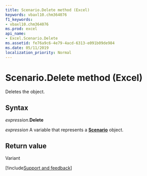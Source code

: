 ```yaml
---
title: Scenario.Delete method (Excel)
keywords: vbaxl10.chm364076
f1_keywords:
- vbaxl10.chm364076
ms.prod: excel
api_name:
- Excel.Scenario.Delete
ms.assetid: fe76a9c6-4e79-4acd-6313-e091b09de984
ms.date: 05/11/2019
localization_priority: Normal
---
```



# Scenario.Delete method (Excel)

Deletes the object.


## Syntax

_expression_.**Delete**

_expression_ A variable that represents a **[Scenario](Excel.Scenario.md)** object.


## Return value

Variant




[!include[Support and feedback](~/includes/feedback-boilerplate.md)]